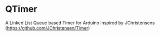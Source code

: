 # QTimer
A Linked List Queue based Timer for Arduino inspired by JChristensens (https://github.com/JChristensen/Timer)

